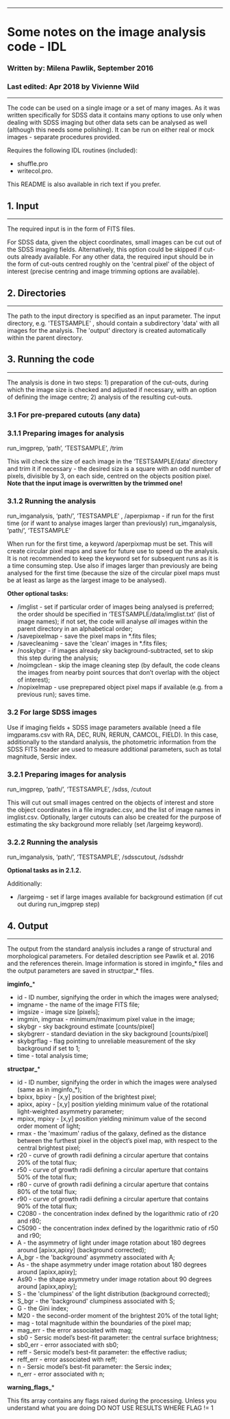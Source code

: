 **************************************************************
# Some notes on the image analysis code - IDL

### Written by: Milena Pawlik, September 2016
### Last edited: Apr 2018 by Vivienne Wild
**************************************************************

The code can be used on a single image or a set of many images. As it was written specifically for SDSS data it contains many options to use only when dealing with SDSS imaging but other data sets can be analysed as well (although this needs some polishing). It can be run on either real or mock images - separate procedures provided.

Requires the following IDL routines (included):
- shuffle.pro
- writecol.pro.

This README is also available in rich text if you prefer.

## 1. Input
-----------
The required input is in the form of FITS files.

For SDSS data, given the object coordinates, small images can be cut out of the SDSS imaging fields. Alternatively, this option could be skipped if cut-outs already available. For any other data, the required input should be in the form of cut-outs centred roughly on the 'central pixel' of the object of interest (precise centring and image trimming options are available).

## 2. Directories
-----------------
The path to the input directory is specified as an input parameter. The input directory, e.g. 'TESTSAMPLE' , should contain a subdirectory 'data'  with all images for the analysis. The 'output' directory is created automatically within the parent directory.  

## 3. Running the code
----------------------
The analysis is done in two steps: 1) preparation of the cut-outs, during which the image size is checked and adjusted if necessary, with an option of defining the image centre; 2) analysis of the resulting cut-outs. 

### 3.1 For pre-prepared cutouts (any data)

### 3.1.1 Preparing images for analysis 
	
run_imgprep, ‘path’, ‘TESTSAMPLE’, /trim 

This will check the size of each image in the ‘TESTSAMPLE/data’ directory and trim it if necessary - the desired size is a square with an odd number of pixels, divisible by 3, on each side, centred on the objects position pixel. **Note that the input image is overwritten by the trimmed one!**

### 3.1.2  Running the analysis
		
run_imganalysis, ‘path/’, ‘TESTSAMPLE’ , /aperpixmap - if run for the first time (or if want to analyse images larger than previously)
		run_imganalysis, ‘path/’, ‘TESTSAMPLE’ 
	
When run for the first time, a keyword /aperpixmap must be set. This will create circular pixel maps and save for future use to speed up the analysis. It is not recommended to keep the keyword set for subsequent runs as it is a time consuming step.
Use also if images larger than previously are being analysed for the first time (because the size of the circular pixel maps must be at least as large as the largest image to be analysed).

**Other optional tasks:**
- /imglist -  set if particular order of images being analysed is preferred; the order should be specified in ‘TESTSAMPLE/data/imglist.txt’  (list of image names); if not set, the code will analyse *all* images within the parent directory in an alphabetical order;
- /savepixelmap - save the pixel maps in *.fits files;
- /savecleanimg - save the 'clean' images in *.fits files;
- /noskybgr - if images already sky background-subtracted, set to skip this step during the analysis;
- /noimgclean - skip the image cleaning step (by default, the code cleans the images from nearby point sources that don’t overlap with the object of interest);
- /nopixelmap - use preprepared object pixel maps if available (e.g. from a previous run); saves time.


### 3.2 For large SDSS images

Use if imaging fields + SDSS image parameters available (need a file imgparams.csv with RA, DEC, RUN, RERUN, CAMCOL, FIELD). In this case, additionally to the standard analysis, the photometric information from the SDSS FITS header are used to measure additional parameters, such as total magnitude, Sersic index. 

### 3.2.1 Preparing images for analysis 

run_imgprep, ‘path/’, ‘TESTSAMPLE’, /sdss, /cutout

This will cut out small images centred on the objects of interest and store the object coordinates in a file imgradec.csv, and the list of image names in imglist.csv. Optionally, larger cutouts can also be created for the purpose of estimating the sky background more reliably (set /largeimg keyword).

### 3.2.2 Running the analysis

run_imganalysis, ‘path/’, ‘TESTSAMPLE’, /sdsscutout, /sdsshdr 
		
**Optional tasks as in 2.1.2.**

Additionally:
- /largeimg - set if large images available for background estimation (if cut out during run_imgprep step)
    
		

## 4. Output 
------------------
The output from the standard analysis includes a range of structural and morphological parameters. For detailed description see Pawlik et al. 2016 and the references therein.
Image information is stored in imginfo_* files and the output parameters are saved in structpar_* files.

**imginfo_***

- id - ID number, signifying the order in which the images were analysed;
- imgname - the name of the image FITS file;
- imgsize - image size [pixels];
- imgmin, imgmax  - minimum/maximum pixel value in the image;
- skybgr - sky background estimate [counts/pixel]
- skybgrerr - standard deviation in the sky background [counts/pixel]
- skybgrflag - flag pointing to unreliable measurement of the sky background if set to 1;
- time - total analysis time;

**structpar_***

- id -  ID number, signifying the order in which the images were analysed (same as in imginfo_*);
- bpixx, bpixy - [x,y] position of the brightest pixel;
- apixx, apixy - [x,y] position yielding minimum value of the rotational light-weighted asymmetry parameter;
- mpixx, mpixy - [x,y] position yielding minimum value of the second order moment of light;
- rmax - the 'maximum' radius of the galaxy, defined as the distance between the furthest pixel in the object’s pixel map, with respect to the central brightest pixel;
- r20 - curve of growth radii defining a circular aperture that contains 20% of the total flux;
- r50 - curve of growth radii defining a circular aperture that contains 50% of the total flux;
- r80 - curve of growth radii defining a circular aperture that contains 80% of the total flux;
- r90 - curve of growth radii defining a circular aperture that contains 90% of the total flux;
- C2080 - the concentration index defined by the logarithmic ratio of  r20 and r80;
- C5090 - the concentration index defined by the logarithmic ratio of  r50 and r90;
- A - the asymmetry of light under image rotation about 180 degrees around [apixx,apixy] (background corrected);
- A_bgr - the 'background' asymmetry associated with A;
- As  - the shape asymmetry under image rotation about 180 degrees around [apixx,apixy];
- As90  - the shape asymmetry under image rotation about 90 degrees around [apixx,apixy];
- S - the 'clumpiness' of the light distribution (background corrected);
- S_bgr - the 'background' clumpiness associated with S;
- G - the Gini index;
- M20 - the second-order moment of the brightest 20% of the total light;
- mag - total magnitude within the boundaries of the pixel map;
- mag_err - the error associated with mag;
- sb0 - Sersic model’s best-fit parameter: the central surface brightness;
- sb0_err - error associated with sb0;
- reff - Sersic model’s best-fit parameter: the effective radius;
- reff_err - error associated with reff;
- n - Sersic model’s best-fit parameter: the Sersic index;
- n_err - error associated with n;

**warning_flags_***

This fits array contains any flags raised during the processing. Unless you understand what you are doing DO NOT USE RESULTS WHERE FLAG != 1


	
	
